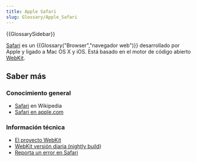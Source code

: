```yaml
---
title: Apple Safari
slug: Glossary/Apple_Safari
---
```


{{GlossarySidebar}}

[Safari](http://www.apple.com/safari/) es un {{Glossary("Browser","navegador web")}} desarrollado por Apple y ligado a Mac OS X y iOS. Está basado en el motor de código abierto [WebKit](http://www.webkit.org/).

## Saber más

### Conocimiento general

- [Safari](<https://es.wikipedia.org/wiki/Safari_(web_browser)>) en Wikipedia
- [Safari en apple.com](http://www.apple.com/safari/)

### Información técnica

- [El proyecto WebKit](http://www.webkit.org/)
- [WebKit versión diaria (nightly build](http://nightly.webkit.org/))
- [Reporta un error en Safari](https://bugs.webkit.org/)

